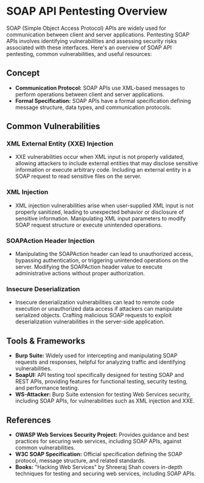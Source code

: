 # **SOAP API Pentesting Overview**

SOAP (Simple Object Access Protocol) APIs are widely used for communication between client and server applications. Pentesting SOAP APIs involves identifying vulnerabilities and assessing security risks associated with these interfaces. Here's an overview of SOAP API pentesting, common vulnerabilities, and useful resources:

## **Concept**

- **Communication Protocol:** SOAP APIs use XML-based messages to perform operations between client and server applications.
- **Formal Specification:** SOAP APIs have a formal specification defining message structure, data types, and communication protocols.

## **Common Vulnerabilities**

### **XML External Entity (XXE) Injection**
- XXE vulnerabilities occur when XML input is not properly validated, allowing attackers to include external entities that may disclose sensitive information or execute arbitrary code. Including an external entity in a SOAP request to read sensitive files on the server.

### **XML Injection**
- XML injection vulnerabilities arise when user-supplied XML input is not properly sanitized, leading to unexpected behavior or disclosure of sensitive information. Manipulating XML input parameters to modify SOAP request structure or execute unintended operations.

### **SOAPAction Header Injection**
- Manipulating the SOAPAction header can lead to unauthorized access, bypassing authentication, or triggering unintended operations on the server. Modifying the SOAPAction header value to execute administrative actions without proper authorization.

### **Insecure Deserialization**
- Insecure deserialization vulnerabilities can lead to remote code execution or unauthorized data access if attackers can manipulate serialized objects. Crafting malicious SOAP requests to exploit deserialization vulnerabilities in the server-side application.

## **Tools & Frameworks**

- **Burp Suite:** Widely used for intercepting and manipulating SOAP requests and responses, helpful for analyzing traffic and identifying vulnerabilities.
- **SoapUI:** API testing tool specifically designed for testing SOAP and REST APIs, providing features for functional testing, security testing, and performance testing.
- **WS-Attacker:** Burp Suite extension for testing Web Services security, including SOAP APIs, for vulnerabilities such as XML injection and XXE.

## **References**

- **OWASP Web Services Security Project:** Provides guidance and best practices for securing web services, including SOAP APIs, against common vulnerabilities.
- **W3C SOAP Specification:** Official specification defining the SOAP protocol, message structure, and related standards.
- **Books:** "Hacking Web Services" by Shreeraj Shah covers in-depth techniques for testing and securing web services, including SOAP APIs.
